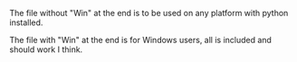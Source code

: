 The file without "Win" at the end is to be used on any platform with python installed.

The file with "Win" at the end is for Windows users, all is included and should work I think.
